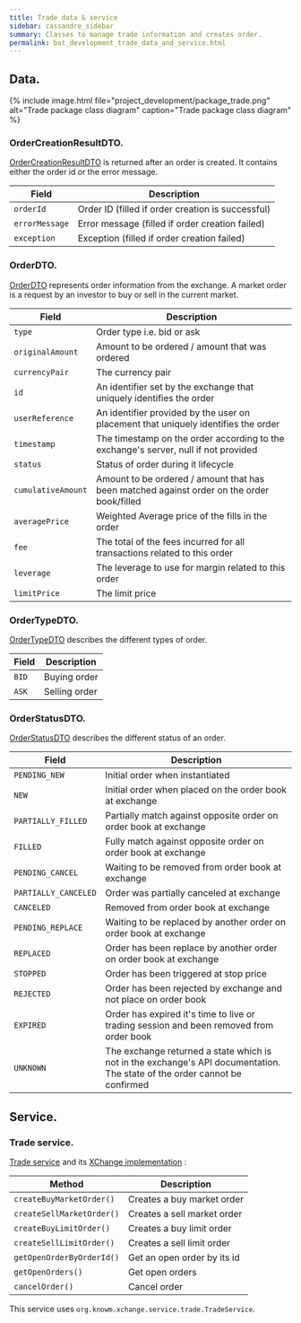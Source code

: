 ```yaml
---
title: Trade data & service
sidebar: cassandre_sidebar
summary: Classes to manage trade information and creates order.
permalink: bot_development_trade_data_and_service.html
---
```


## Data.

{% include image.html file="project_development/package_trade.png" alt="Trade package class diagram" caption="Trade package class diagram" %}

### OrderCreationResultDTO.
[OrderCreationResultDTO](https://github.com/cassandre-tech/cassandre-trading-bot/blob/development/trading-bot-spring-boot-autoconfigure/src/main/java/tech/cassandre/trading/bot/dto/trade/OrderCreationResultDTO.java) is returned after an order is created. It contains either the order id or the error message.

| Field  | Description  |
|-------|---------|
| <code>orderId</code>  | Order ID (filled if order creation is successful)  |
| <code>errorMessage</code>  | Error message (filled if order creation failed)  |
| <code>exception</code>  |  Exception (filled if order creation failed)  |
  
### OrderDTO.
[OrderDTO](https://github.com/cassandre-tech/cassandre-trading-bot/blob/development/trading-bot-spring-boot-autoconfigure/src/main/java/tech/cassandre/trading/bot/dto/trade/OrderDTO.java) represents order information from the exchange. A market order is a request by an investor to buy or sell in the current market.

| Field  | Description  |
|-------|---------|
| <code>type</code>  | Order type i.e. bid or ask  |
| <code>originalAmount</code>  | Amount to be ordered / amount that was ordered  |
| <code>currencyPair</code>  | The currency pair  |
| <code>id</code>  | An identifier set by the exchange that uniquely identifies the order  |
| <code>userReference</code>  | An identifier provided by the user on placement that uniquely identifies the order  |
| <code>timestamp</code>  | The timestamp on the order according to the exchange's server, null if not provided  |
| <code>status</code>  | Status of order during it lifecycle  |
| <code>cumulativeAmount</code>  | Amount to be ordered / amount that has been matched against order on the order book/filled  |
| <code>averagePrice</code>  | Weighted Average price of the fills in the order  |
| <code>fee</code>  | The total of the fees incurred for all transactions related to this order  |
| <code>leverage</code>  | The leverage to use for margin related to this order  |
| <code>limitPrice</code>  | The limit price  |

### OrderTypeDTO.
[OrderTypeDTO](https://github.com/cassandre-tech/cassandre-trading-bot/blob/development/trading-bot-spring-boot-autoconfigure/src/main/java/tech/cassandre/trading/bot/dto/trade/OrderTypeDTO.java) describes the different types of order.

| Field  | Description  |
|-------|---------|
| <code>BID</code>  | Buying order  |
| <code>ASK</code>  | Selling order  |

### OrderStatusDTO.
[OrderStatusDTO](https://github.com/cassandre-tech/cassandre-trading-bot/blob/development/trading-bot-spring-boot-autoconfigure/src/main/java/tech/cassandre/trading/bot/dto/trade/OrderStatusDTO.java) describes the different status of an order.

| Field  | Description  |
|-------|---------|
| <code>PENDING_NEW</code>  | Initial order when instantiated  |
| <code>NEW</code>  | Initial order when placed on the order book at exchange  |
| <code>PARTIALLY_FILLED</code>  | Partially match against opposite order on order book at exchange  |
| <code>FILLED</code>  | Fully match against opposite order on order book at exchange  |
| <code>PENDING_CANCEL</code>  | Waiting to be removed from order book at exchange  |
| <code>PARTIALLY_CANCELED</code>  | Order was partially canceled at exchange  |
| <code>CANCELED</code>  | Removed from order book at exchange  |
| <code>PENDING_REPLACE</code>  | Waiting to be replaced by another order on order book at exchange  |
| <code>REPLACED</code>  | Order has been replace by another order on order book at exchange  |
| <code>STOPPED</code>  | Order has been triggered at stop price  |
| <code>REJECTED</code>  | Order has been rejected by exchange and not place on order book  |
| <code>EXPIRED</code>  | Order has expired it's time to live or trading session and been removed from order book  |
| <code>UNKNOWN</code>  | The exchange returned a state which is not in the exchange's API documentation. The state of the order cannot be confirmed  |

## Service.

### Trade service.

[Trade service](https://github.com/cassandre-tech/cassandre-trading-bot/blob/development/trading-bot-spring-boot-autoconfigure/src/main/java/tech/cassandre/trading/bot/service/TradeService.java) and its [XChange implementation](https://github.com/cassandre-tech/cassandre-trading-bot/blob/development/trading-bot-spring-boot-autoconfigure/src/main/java/tech/cassandre/trading/bot/service/TradeServiceXChangeImplementation.java) :

| Method  | Description  |
|-------|---------|
| <code>createBuyMarketOrder()</code>   | Creates a buy market order  |
| <code>createSellMarketOrder()</code>   | Creates a sell market order  |
| <code>createBuyLimitOrder()</code>   | Creates a buy limit order  |
| <code>createSellLimitOrder()</code>   | Creates a sell limit order  |
| <code>getOpenOrderByOrderId()</code>   | Get an open order by its id  |
| <code>getOpenOrders()</code>   | Get open orders  |
| <code>cancelOrder()</code>   | Cancel order  |

This service uses <code>org.knowm.xchange.service.trade.TradeService</code>.